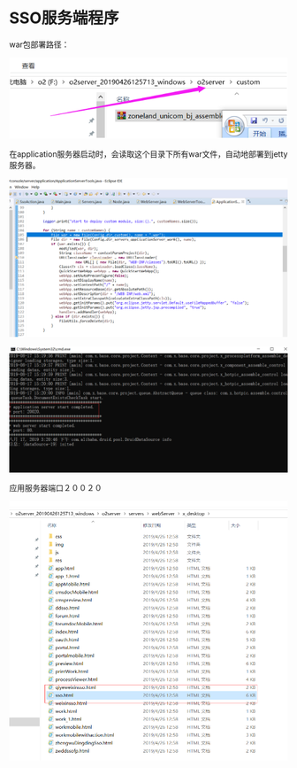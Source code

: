 # SSO服务端程序

war包部署路径：

![](../../.gitbook/assets/image%20%2848%29.png)

在application服务器启动时，会读取这个目录下所有war文件，自动地部署到jetty服务器。 

![](../../.gitbook/assets/image%20%2895%29.png)

![](../../.gitbook/assets/image%20%2836%29.png)

应用服务器端口２００２０

![](../../.gitbook/assets/image%20%2885%29.png)

